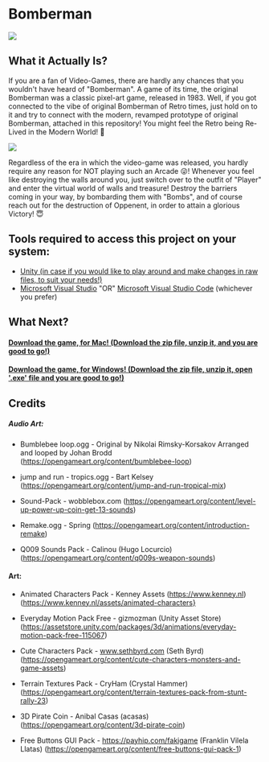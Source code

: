 # Bomberman

<img src="https://user-images.githubusercontent.com/20612943/72773495-4fe7af00-3c2d-11ea-8ed8-eb6efc6d5bba.png">

## What it Actually Is?

If you are a fan of Video-Games, there are hardly any chances that you wouldn't have heard of "Bomberman". A game of its time, the original Bomberman was a classic pixel-art game, released in 1983. Well, if you got connected to the vibe of original Bomberman of Retro times, just hold on to it and try to connect with the modern, revamped prototype of original Bomberman, attached in this repository!
You might feel the Retro being Re-Lived in the Modern World! 🙊

<img src="https://user-images.githubusercontent.com/20612943/72773496-4fe7af00-3c2d-11ea-9446-b8a8b8dc0938.png">

Regardless of the era in which the video-game was released, you hardly require any reason for NOT playing such an Arcade 😜! Whenever you feel like destroying the walls around you, just switch over to the outfit of "Player" and enter the virtual world of walls and treasure! Destroy the barriers coming in your way, by bombarding them with "Bombs", and of course reach out for the destruction of Oppenent, in order to attain a glorious Victory! 😇



## Tools required to access this project on your system:

* [Unity (in case if you would like to play around and make changes in raw files, to suit your needs!)](https://store.unity.com/download)
* [Microsoft Visual Studio](https://visualstudio.microsoft.com/vs/) "OR" [Microsoft Visual Studio Code](https://code.visualstudio.com/) (whichever you prefer)



## What Next?

#### [Download the game, for Mac! (Download the zip file, unzip it, and you are good to go!)](https://drive.google.com/open?id=1DD6axiFM0k1HVFgnnV2NTonzCk0LQFmg)

#### [Download the game, for Windows! (Download the zip file, unzip it, open '.exe' file and you are good to go!)](https://drive.google.com/open?id=1JxoZfgEwBzzuaNASnIYDWjV6r_bFAYTR)




## Credits

##### Audio Art:

* Bumblebee loop.ogg - Original by Nikolai Rimsky-Korsakov Arranged and looped by Johan Brodd
(https://opengameart.org/content/bumblebee-loop)

* jump and run - tropics.ogg - Bart Kelsey 
(https://opengameart.org/content/jump-and-run-tropical-mix)

* Sound-Pack - wobblebox.com 
(https://opengameart.org/content/level-up-power-up-coin-get-13-sounds)

* Remake.ogg - Spring 
(https://opengameart.org/content/introduction-remake)

* Q009 Sounds Pack - Calinou (Hugo Locurcio) 
(https://opengameart.org/content/q009s-weapon-sounds)

#### Art:

* Animated Characters Pack - Kenney Assets (https://www.kenney.nl) 
(https://www.kenney.nl/assets/animated-characters}

* Everyday Motion Pack Free - gizmozman (Unity Asset Store) 
(https://assetstore.unity.com/packages/3d/animations/everyday-motion-pack-free-115067)

* Cute Characters Pack - www.sethbyrd.com (Seth Byrd) 
(https://opengameart.org/content/cute-characters-monsters-and-game-assets)

* Terrain Textures Pack - CryHam (Crystal Hammer) 
(https://opengameart.org/content/terrain-textures-pack-from-stunt-rally-23)

* 3D Pirate Coin - Anibal Casas (acasas) 
(https://opengameart.org/content/3d-pirate-coin)

* Free Buttons GUI Pack - https://payhip.com/fakigame (Franklin Vilela Llatas) 
(https://opengameart.org/content/free-buttons-gui-pack-1)
